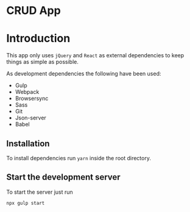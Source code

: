 # CRUD App

# Introduction

This app only uses `jQuery` and `React` as external dependencies to keep things as simple as possible.

As development dependencies the following have been used:

- Gulp
- Webpack
- Browsersync
- Sass
- Git
- Json-server
- Babel

## Installation

To install dependencies run `yarn` inside the root directory.

## Start the development server

To start the server just run

```
npx gulp start
```
